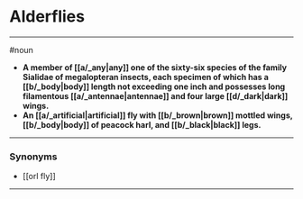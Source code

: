 # Alderflies
---
#noun
- **A member of [[a/_any|any]] one of the sixty-six species of the family Sialidae of megalopteran insects, each specimen of which has a [[b/_body|body]] length not exceeding one inch and possesses long filamentous [[a/_antennae|antennae]] and four large [[d/_dark|dark]] wings.**
- **An [[a/_artificial|artificial]] fly with [[b/_brown|brown]] mottled wings, [[b/_body|body]] of peacock harl, and [[b/_black|black]] legs.**
---
### Synonyms
- [[orl fly]]
---
